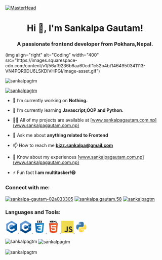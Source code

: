 [![MasterHead](https://media.licdn.com/dms/image/v2/D5612AQFSVrEIJxq_aA/article-cover_image-shrink_720_1280/article-cover_image-shrink_720_1280/0/1679683081898?e=2147483647&v=beta&t=jy1SUv24boZ0boUutFvP8a1cDXfXcvnHinVztXzqen4)](https://sankalpagautam.com.np)
<h1 align="center">Hi 👋, I'm Sankalpa Gautam!</h1>
<h3 align="center">A passionate frontend developer from Pokhara,Nepal.</h3>
(img align="right" alt="Coding" width="400" src="https://images.squarespace-cdn.com/content/v1/56af9236b6aa60cdf1c52b4b/1464950341113-VN4PQR9DU6LSKDIVHPGI/image-asset.gif")

<p align="left"> <img src="https://komarev.com/ghpvc/?username=sankalpagtm&label=Profile%20views&color=0e75b6&style=flat" alt="sankalpagtm" /> </p>

<p align="left"> <a href="https://github.com/ryo-ma/github-profile-trophy"><img src="https://github-profile-trophy.vercel.app/?username=sankalpagtm" alt="sankalpagtm" /></a> </p>

- 🔭 I’m currently working on **Nothing.**

- 🌱 I’m currently learning **Javascript,OOP and Python.**

- 👨‍💻 All of my projects are available at [www.sankalpagautam.com.np](www.sankalpagautam.com.np)

- 💬 Ask me about **anything related to Frontend**

- 📫 How to reach me **bizz.sankalpa@gmail.com**

- 📄 Know about my experiences [www.sankalpagautam.com.np](www.sankalpagautam.com.np)

- ⚡ Fun fact **I am multitasker!😆**

<h3 align="left">Connect with me:</h3>
<p align="left">
<a href="https://linkedin.com/in/sankalpa-gautam-02a033305" target="blank"><img align="center" src="https://raw.githubusercontent.com/rahuldkjain/github-profile-readme-generator/master/src/images/icons/Social/linked-in-alt.svg" alt="sankalpa-gautam-02a033305" height="30" width="40" /></a>
<a href="https://fb.com/sankalpa.gautam.58" target="blank"><img align="center" src="https://raw.githubusercontent.com/rahuldkjain/github-profile-readme-generator/master/src/images/icons/Social/facebook.svg" alt="sankalpa.gautam.58" height="30" width="40" /></a>
<a href="https://instagram.com/sankalpagtm" target="blank"><img align="center" src="https://raw.githubusercontent.com/rahuldkjain/github-profile-readme-generator/master/src/images/icons/Social/instagram.svg" alt="sankalpagtm" height="30" width="40" /></a>
</p>

<h3 align="left">Languages and Tools:</h3>
<p align="left"> <a href="https://www.cprogramming.com/" target="_blank" rel="noreferrer"> <img src="https://raw.githubusercontent.com/devicons/devicon/master/icons/c/c-original.svg" alt="c" width="40" height="40"/> </a> <a href="https://www.w3schools.com/cpp/" target="_blank" rel="noreferrer"> <img src="https://raw.githubusercontent.com/devicons/devicon/master/icons/cplusplus/cplusplus-original.svg" alt="cplusplus" width="40" height="40"/> </a> <a href="https://www.w3schools.com/css/" target="_blank" rel="noreferrer"> <img src="https://raw.githubusercontent.com/devicons/devicon/master/icons/css3/css3-original-wordmark.svg" alt="css3" width="40" height="40"/> </a> <a href="https://www.w3.org/html/" target="_blank" rel="noreferrer"> <img src="https://raw.githubusercontent.com/devicons/devicon/master/icons/html5/html5-original-wordmark.svg" alt="html5" width="40" height="40"/> </a> <a href="https://developer.mozilla.org/en-US/docs/Web/JavaScript" target="_blank" rel="noreferrer"> <img src="https://raw.githubusercontent.com/devicons/devicon/master/icons/javascript/javascript-original.svg" alt="javascript" width="40" height="40"/> </a> <a href="https://www.python.org" target="_blank" rel="noreferrer"> <img src="https://raw.githubusercontent.com/devicons/devicon/master/icons/python/python-original.svg" alt="python" width="40" height="40"/> </a> </p>

<p><img align="left" src="https://github-readme-stats.vercel.app/api/top-langs?username=sankalpagtm&show_icons=true&locale=en&layout=compact" alt="sankalpagtm" /></p>

<p>&nbsp;<img align="center" src="https://github-readme-stats.vercel.app/api?username=sankalpagtm&show_icons=true&locale=en" alt="sankalpagtm" /></p>

<p><img align="center" src="https://github-readme-streak-stats.herokuapp.com/?user=sankalpagtm&" alt="sankalpagtm" /></p>
